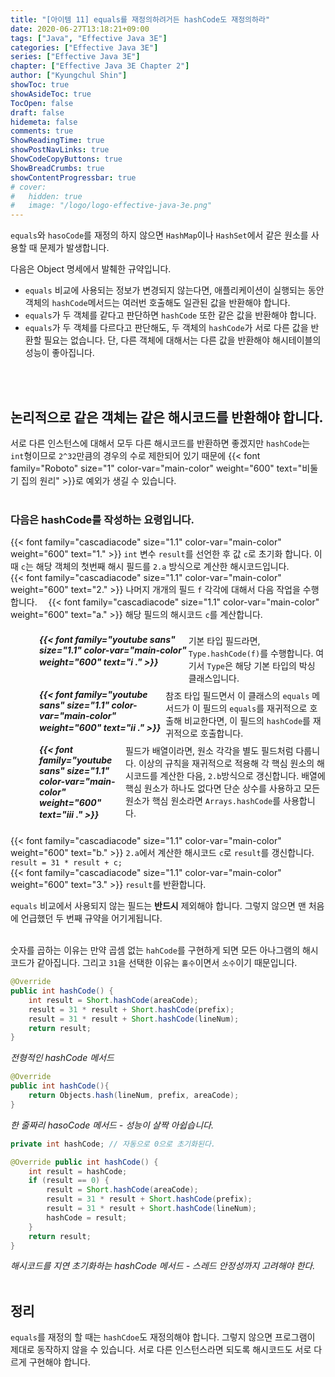 ```yaml
---
title: "[아이템 11] equals를 재정의하려거든 hashCode도 재정의하라"
date: 2020-06-27T13:18:21+09:00
tags: ["Java", "Effective Java 3E"]
categories: ["Effective Java 3E"]
series: ["Effective Java 3E"]
chapter: ["Effective Java 3E Chapter 2"]
author: ["Kyungchul Shin"]
showToc: true
showAsideToc: true
TocOpen: false
draft: false
hidemeta: false
comments: true
ShowReadingTime: true
showPostNavLinks: true
ShowCodeCopyButtons: true
ShowBreadCrumbs: true
showContentProgressbar: true
# cover:
#   hidden: true
#   image: "/logo/logo-effective-java-3e.png"
---
```

`equals`와 `hasoCode`를 재정의 하지 않으면 `HashMap`이나 `HashSet`에서 같은 원소를 사용할 때 문제가 발생합니다.

다음은 Object 명세에서 발췌한 규약입니다.

- `equals` 비교에 사용되는 정보가 변경되지 않는다면, 애플리케이션이 실행되는 동안 객체의 `hashCode`메서드는 여러번 호출해도 일관된 값을 반환해야 합니다.
- `equals`가 두 객체를 같다고 판단하면 `hashCode` 또한 같은 값을 반환해야 합니다.
- `equals`가 두 객체를 다르다고 판단해도, 두 객체의 `hashCode`가 서로 다른 값을 반환할 필요는 없습니다. 단, 다른 객체에 대해서는 다른 값을 반환해야 해시테이블의 성능이 좋아집니다.
<br>
<br>

## 논리적으로 같은 객체는 같은 해시코드를 반환해야 합니다.

서로 다른 인스턴스에 대해서 모두 다른 해시코드를 반환하면 좋겠지만 `hashCode`는 `int`형이므로 `2^32`만큼의 경우의 수로 제한되어 있기 때문에 {{< font family="Roboto" size="1" color-var="main-color" weight="600" text="비둘기 집의 원리" >}}로 예외가 생길 수 있습니다.
<br>
<br>

### <i class="user-fa-action-info-outline" aria-hidden="true"></i> 다음은 hashCode를 작성하는 요령입니다.

{{< font family="cascadiacode" size="1.1" color-var="main-color" weight="600" text="1." >}} `int` 변수 `result`를 선언한 후 값 `c`로 초기화 합니다. 이때 `c`는 해당 객체의 첫번째 해시 필드를 `2.a` 방식으로 계산한 해시코드입니다.
<br>
{{< font family="cascadiacode" size="1.1" color-var="main-color" weight="600" text="2." >}} 나머지 개개의 필드 `f` 각각에 대해서 다음 작업을 수행합니다.
    　{{< font family="cascadiacode" size="1.1" color-var="main-color" weight="600" text="a." >}} 해당 필드의 해시코드 `c`를 계산합니다.
        <div style="display: inline-flex; padding-inline-start: 2rem; margin-top: 0.5rem;">　<span>**_{{< font family="youtube sans" size="1.1" color-var="main-color" weight="600" text="i ." >}}_**　　</span> <span>기본 타입 필드라면, `Type.hashCode(f)`를 수행합니다. 여기서 `Type`은 해당 기본 타입의 박싱 클래스입니다.</span></div>
        <div style="display: inline-flex; padding-inline-start: 2rem; margin-top: 0.5rem; margin-bottom: 0.5rem;">　<span>**_{{< font family="youtube sans" size="1.1" color-var="main-color" weight="600" text="ii ." >}}_**　　</span> <span>참조 타입 필드면서 이 클래스의 `equals` 메서드가 이 필드의 `equals`를 재귀적으로 호출해 비교한다면, 이 필드의 `hashCode`를 재귀적으로 호출합니다.</span></div>
        <div style="display: inline-flex; padding-inline-start: 2rem; margin-bottom: 1.5rem;">　<span>**_{{< font family="youtube sans" size="1.1" color-var="main-color" weight="600" text="iii ." >}}_**　　</span> <span>필드가 배열이라면, 원소 각각을 별도 필드처럼 다룹니다. 이상의 규칙을 재귀적으로 적용해 각 핵심 원소의 해시코드를 계산한 다음, `2.b`방식으로 갱신합니다. 배열에 핵심 원소가 하나도 없다면 단순 상수를 사용하고 모든 원소가 핵심 원소라면 `Arrays.hashCode`를 사용합니다.</span></div>
    　{{< font family="cascadiacode" size="1.1" color-var="main-color" weight="600" text="b." >}} `2.a`에서 계산한 해시코드 `c`로 `result`를 갱신합니다. `result = 31 * result + c;`
<br>
{{< font family="cascadiacode" size="1.1" color-var="main-color" weight="600" text="3." >}} `result`를 반환합니다.
<br>

`equals` 비교에서 사용되지 않는 필드는 **반드시** 제외해야 합니다. 그렇지 않으면 맨 처음에 언급했던 두 번째 규약을 어기게됩니다.
<br>
<br>

숫자를 곱하는 이유는 만약 곱셈 없는 `hahCode`를 구현하게 되면 모든 아나그램의 해시코드가 같아집니다. 그리고 `31`을 선택한 이유는 `홀수`이면서 `소수`이기 때문입니다.

``` java
@Override
public int hashCode() {
    int result = Short.hashCode(areaCode);
    result = 31 * result + Short.hashCode(prefix);
    result = 31 * result + Short.hashCode(lineNum);
    return result;
}
```
<i class="user-fa-action-info-outline" aria-hidden="true"></i> _전형적인 hashCode 메서드_
<br>

``` java
@Override 
public int hashCode(){
    return Objects.hash(lineNum, prefix, areaCode);
}
```
<i class="user-fa-action-info-outline" aria-hidden="true"></i> _한 줄짜리 hasoCode 메서드 - 성능이 살짝 아쉽습니다._
<br>

``` java
private int hashCode; // 자동으로 0으로 초기화된다.

@Override public int hashCode() {
    int result = hashCode;
    if (result == 0) {
        result = Short.hashCode(areaCode);
        result = 31 * result + Short.hashCode(prefix);
        result = 31 * result + Short.hashCode(lineNum);
        hashCode = result;
    }
    return result;
}
```
<i class="user-fa-action-info-outline" aria-hidden="true"></i> _해시코드를 지연 초기화하는 hashCode 메서드 - 스레드 안정성까지 고려해야 한다._
<br>
<br>

## <i class="user-fa-av-new-releases" aria-hidden="true"></i> 정리
`equals`를 재정의 할 때는 `hashCdoe`도 재정의해야 합니다. 그렇지 않으면 프로그램이 제대로 동작하지 않을 수 있습니다. 서로 다른 인스턴스라면 되도록 해시코드도 서로 다르게 구현해야 합니다.

